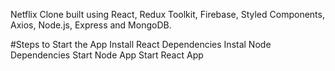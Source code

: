 Netflix Clone built using React, Redux Toolkit, Firebase, Styled Components, Axios, Node.js, Express and MongoDB.

#Steps to Start the App
Install React Dependencies
Instal Node Dependencies
Start Node App
Start React App
